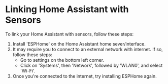 # Linking Home Assistant with Sensors
 
To link your Home Assistant with sensors, follow these steps:

1. Install 'ESPHome' on the Home Assistant home sever/interface.
2. It may require you to connect to an external network with internet. If so, follow these steps:
    - Go to settings on the bottom left corner.
    - Click on 'Systems', then 'Network', followed by 'WLAN0', and select 'Wi-Fi'.
3. Once you're connected to the internet, try installing ESPHome again.
